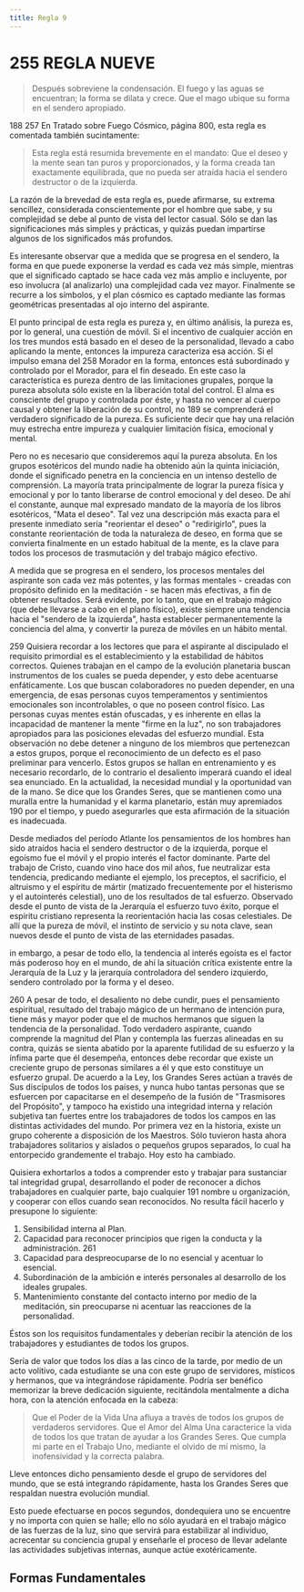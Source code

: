 ```yaml
---
title: Regla 9
---
```


# <pin lang="en">255</pin> REGLA NUEVE

> Después sobreviene la condensación. El fuego y las aguas se encuentran; la forma se dilata y crece. Que el mago ubique su forma en el sendero apropiado.

<p><pin lang="es">188</pin> <pin lang="en">257</pin> En Tratado sobre Fuego Cósmico, página 800, esta regla es comentada también sucintamente:</p>

> Esta regla está resumida brevemente en el mandato: Que el deseo y la mente sean tan puros y proporcionados, y la forma creada tan exactamente equilibrada, que no pueda ser atraída hacia el sendero destructor o de la izquierda.

La razón de la brevedad de esta regla es, puede afirmarse, su extrema sencillez, considerada conscientemente por el hombre que sabe, y su complejidad se debe al punto de vista del lector casual. Sólo se dan las significaciones más simples y prácticas, y quizás puedan impartirse algunos de los significados más profundos.

Es interesante observar que a medida que se progresa en el sendero, la forma en que puede exponerse la verdad es cada vez más simple, mientras que el significado captado se hace cada vez más amplio e incluyente, por eso involucra (al analizarlo) una complejidad cada vez mayor. Finalmente se recurre a los símbolos, y el plan cósmico es captado mediante las formas geométricas presentadas al ojo interno del aspirante.

El punto principal de esta regla es pureza y, en último análisis, la pureza es, por lo general, una cuestión de móvil. Si el incentivo de cualquier acción en los tres mundos está basado en el deseo de la personalidad, llevado a cabo aplicando la mente, entonces la impureza caracteriza esa acción. Si el impulso emana del <pin lang="en">258</pin> Morador en la forma, entonces está subordinado y controlado por el Morador, para el fin deseado. En este caso la característica es pureza dentro de las limitaciones grupales, porque la pureza absoluta sólo existe en la liberación total del control. El alma es consciente del grupo y controlada por éste, y hasta no vencer al cuerpo causal y obtener la liberación de su control, no <pin lang="es">189</pin> se comprenderá el verdadero significado de la pureza. Es suficiente decir que hay una relación muy estrecha entre impureza y cualquier limitación física, emocional y mental.

Pero no es necesario que consideremos aquí la pureza absoluta. En los grupos esotéricos del mundo nadie ha obtenido aún la quinta iniciación, donde el significado penetra en la conciencia en un intenso destello de comprensión. La mayoría trata principalmente de lograr la pureza física y emocional y por lo tanto liberarse de control emocional y del deseo. De ahí el constante, aunque mal expresado mandato de la mayoría de los libros esotéricos, "Mata el deseo". Tal vez una descripción más exacta para el presente inmediato sería "reorientar el deseo" o "redirigirlo", pues la constante reorientación de toda la naturaleza de deseo, en forma que se convierta finalmente en un estado habitual de la mente, es la clave para todos los procesos de trasmutación y del trabajo mágico efectivo.

A medida que se progresa en el sendero, los procesos mentales del aspirante son cada vez más potentes, y las formas mentales - creadas con propósito definido en la meditación - se hacen más efectivas, a fin de obtener resultados. Será evidente, por lo tanto, que en el trabajo mágico (que debe llevarse a cabo en el plano físico), existe siempre una tendencia hacia el "sendero de la izquierda", hasta establecer permanentemente la conciencia del alma, y convertir la pureza de móviles en un hábito mental.

<p><pin lang="en">259</pin> Quisiera recordar a los lectores que para el aspirante al discipulado el requisito primordial es el establecimiento y la estabilidad de hábitos correctos. Quienes trabajan en el campo de la evolución planetaria buscan instrumentos de los cuales se pueda depender, y esto debe acentuarse enfáticamente. Los que buscan colaboradores no pueden depender, en una emergencia, de esas personas cuyos temperamentos y sentimientos emocionales son incontrolables, o que no poseen control físico. Las personas cuyas mentes están ofuscadas, y es inherente en ellas la incapacidad de mantener la mente "firme en la luz", no son trabajadores apropiados para las posiciones elevadas del esfuerzo mundial. Esta observación no debe detener a ninguno de los miembros que pertenezcan a estos grupos, porque el reconocimiento de un defecto es el paso preliminar para vencerlo. Estos grupos se hallan en entrenamiento y es necesario recordarlo, de lo contrario el desaliento imperará cuando el ideal sea enunciado. En la actualidad, la necesidad mundial y la oportunidad van de la mano. Se dice que los Grandes Seres, que se mantienen como una muralla entre la humanidad y el karma planetario, están muy apremiados <pin lang="es">190</pin> por el tiempo, y puedo asegurarles que esta afirmación de la situación es inadecuada.</p>

Desde mediados del período Atlante los pensamientos de los hombres han sido atraídos hacia el sendero destructor o de la izquierda, porque el egoísmo fue el móvil y el propio interés el factor dominante. Parte del trabajo de Cristo, cuando vino hace dos mil años, fue neutralizar esta tendencia, predicando mediante el ejemplo, los preceptos, el sacrificio, el altruismo y el espíritu de mártir (matizado frecuentemente por el histerismo y el autointerés celestial), uno de los resultados de tal esfuerzo. Observado desde el punto de vista de la Jerarquía el esfuerzo tuvo éxito, porque el espíritu cristiano representa la reorientación hacia las cosas celestiales. De allí que la pureza de móvil, el instinto de servicio y su nota clave, sean nuevos desde el punto de vista de las eternidades pasadas.

in embargo, a pesar de todo ello, la tendencia al interés egoísta es el factor más poderoso hoy en el mundo, de ahí la situación crítica existente entre la Jerarquía de la Luz y la jerarquía controladora del sendero izquierdo, sendero controlado por la forma y el deseo.

<p><pin lang="en">260</pin> A pesar de todo, el desaliento no debe cundir, pues el pensamiento espiritual, resultado del trabajo mágico de un hermano de intención pura, tiene más y mayor poder que el de muchos hermanos que siguen la tendencia de la personalidad. Todo verdadero aspirante, cuando comprende la magnitud del Plan y contempla las fuerzas alineadas en su contra, quizás se sienta abatido por la aparente futilidad de su esfuerzo y la ínfima parte que él desempeña, entonces debe recordar que existe un creciente grupo de personas similares a él y que esto constituye un esfuerzo grupal. De acuerdo a la Ley, los Grandes Seres actúan a través de Sus discípulos de todos los países, y nunca hubo tantas personas que se esfuercen por capacitarse en el desempeño de la fusión de "Trasmisores del Propósito", y tampoco ha existido una integridad interna y relación subjetiva tan fuertes entre los trabajadores de todos los campos en las distintas actividades del mundo. Por primera vez en la historia, existe un grupo coherente a disposición de los Maestros. Sólo tuvieron hasta ahora trabajadores solitarios y aislados o pequeños grupos separados, lo cual ha entorpecido grandemente el trabajo. Hoy esto ha cambiado.</p>

Quisiera exhortarlos a todos a comprender esto y trabajar para sustanciar tal integridad grupal, desarrollando el poder de reconocer a dichos trabajadores en cualquier parte, bajo cualquier <pin lang="es">191</pin> nombre u organización, y cooperar con ellos cuando sean reconocidos. No resulta fácil hacerlo y presupone lo siguiente:

1. Sensibilidad interna al Plan.
2. Capacidad para reconocer principios que rigen la conducta y la administración. <pin lang="en">261</pin>
3. Capacidad para despreocuparse de lo no esencial y acentuar lo esencial.
4. Subordinación de la ambición e interés personales al desarrollo de los ideales grupales.
5. Mantenimiento constante del contacto interno por medio de la meditación, sin preocuparse ni acentuar las reacciones de la personalidad.

Éstos son los requisitos fundamentales y deberían recibir la atención de los trabajadores y estudiantes de todos los grupos.

Sería de valor que todos los días a las cinco de la tarde, por medio de un acto volitivo, cada estudiante se una con este grupo de servidores, místicos y hermanos, que va integrándose rápidamente. Podría ser benéfico memorizar la breve dedicación siguiente, recitándola mentalmente a dicha hora, con la atención enfocada en la cabeza:

> Que el Poder de la Vida Una afluya a través de todos los grupos de verdaderos servidores.
> Que el Amor del Alma Una caracterice la vida de todos los que tratan de ayudar a los Grandes Seres.
> Que cumpla mi parte en el Trabajo Uno, mediante el olvido de mí mismo, la inofensividad y la correcta palabra.

Lleve entonces dicho pensamiento desde el grupo de servidores del mundo, que se está integrando rápidamente, hasta los Grandes Seres que respaldan nuestra evolución mundial.

Esto puede efectuarse en pocos segundos, dondequiera uno se encuentre y no importa con quien se halle; ello no sólo ayudará en el trabajo mágico de las fuerzas de la luz, sino que servirá para estabilizar al individuo, acrecentar su conciencia grupal y enseñarle el proceso de llevar adelante las actividades subjetivas internas, aunque actúe exotéricamente.

## Formas Fundamentales
